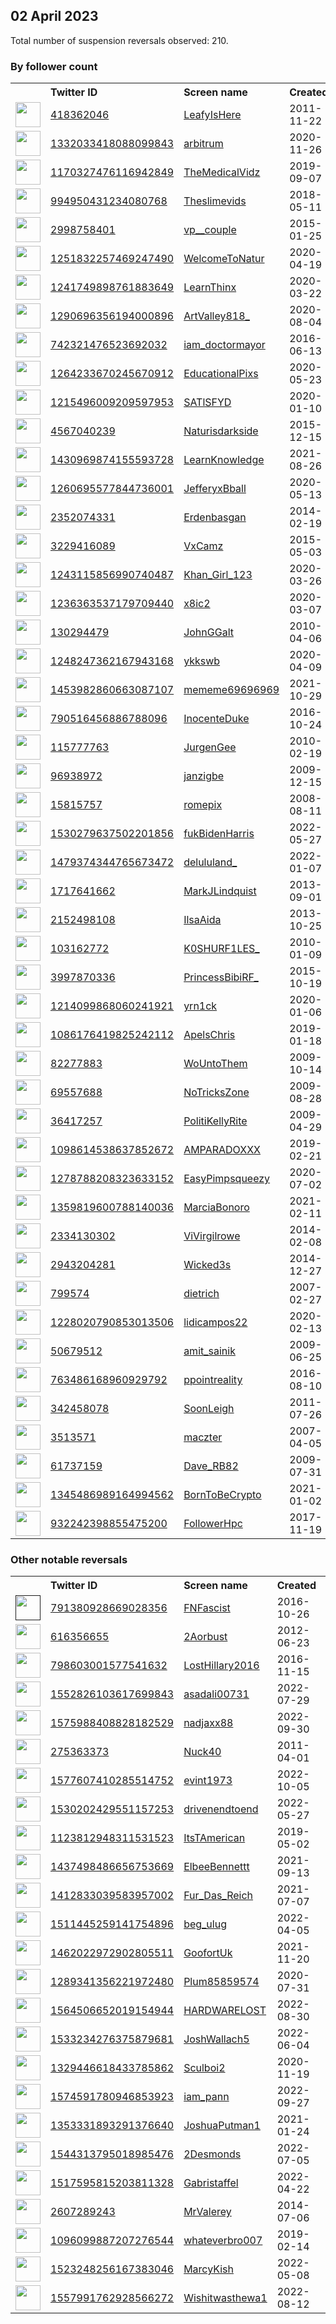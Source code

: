 
## 02 April 2023
Total number of suspension reversals observed: 210.

### By follower count
<table><tr><th></th><th align="left">Twitter ID</th><th align="left">Screen name</th>
<th align="left">Created</th><th align="left">Status</th><th align="left">Suspended</th><th align="left">Followers</th>
<tr><td><a href="https://pbs.twimg.com/profile_images/1646030014318788608/lKUzynYp_normal.jpg"><img src="https://pbs.twimg.com/profile_images/1646030014318788608/lKUzynYp_normal.jpg" width="40px" height="40px" align="center"/></a></td><td><a href="https://twitter.com/intent/user?user_id=418362046">418362046</a></td><td><a href="https://twitter.com/LeafyIsHere">LeafyIsHere</a></td><td>2011-11-22</td><td align="center"></td><td>2022-05-05</td><td>857087</td></tr>
<tr><td><a href="https://pbs.twimg.com/profile_images/1638966849202159617/zr12O5Ji_normal.png"><img src="https://pbs.twimg.com/profile_images/1638966849202159617/zr12O5Ji_normal.png" width="40px" height="40px" align="center"/></a></td><td><a href="https://twitter.com/intent/user?user_id=1332033418088099843">1332033418088099843</a></td><td><a href="https://twitter.com/arbitrum">arbitrum</a></td><td>2020-11-26</td><td align="center"></td><td>2023-03-27</td><td>733588</td></tr>
<tr><td><a href="https://pbs.twimg.com/profile_images/1347134885320790019/yz-_0J3T_normal.jpg"><img src="https://pbs.twimg.com/profile_images/1347134885320790019/yz-_0J3T_normal.jpg" width="40px" height="40px" align="center"/></a></td><td><a href="https://twitter.com/intent/user?user_id=1170327476116942849">1170327476116942849</a></td><td><a href="https://twitter.com/TheMedicalVidz">TheMedicalVidz</a></td><td>2019-09-07</td><td align="center"></td><td></td><td>396264</td></tr>
<tr><td><a href="https://pbs.twimg.com/profile_images/1652533622220668929/H9JFOQE2_normal.jpg"><img src="https://pbs.twimg.com/profile_images/1652533622220668929/H9JFOQE2_normal.jpg" width="40px" height="40px" align="center"/></a></td><td><a href="https://twitter.com/intent/user?user_id=994950431234080768">994950431234080768</a></td><td><a href="https://twitter.com/Theslimevids">Theslimevids</a></td><td>2018-05-11</td><td align="center"></td><td></td><td>254088</td></tr>
<tr><td><a href="https://pbs.twimg.com/profile_images/1535199966137835520/Fd_sRzai_normal.jpg"><img src="https://pbs.twimg.com/profile_images/1535199966137835520/Fd_sRzai_normal.jpg" width="40px" height="40px" align="center"/></a></td><td><a href="https://twitter.com/intent/user?user_id=2998758401">2998758401</a></td><td><a href="https://twitter.com/vp__couple">vp__couple</a></td><td>2015-01-25</td><td align="center"></td><td>2022-10-03</td><td>249395</td></tr>
<tr><td><a href="https://pbs.twimg.com/profile_images/1643088615151484929/bxwv4ek2_normal.jpg"><img src="https://pbs.twimg.com/profile_images/1643088615151484929/bxwv4ek2_normal.jpg" width="40px" height="40px" align="center"/></a></td><td><a href="https://twitter.com/intent/user?user_id=1251832257469247490">1251832257469247490</a></td><td><a href="https://twitter.com/WelcomeToNatur">WelcomeToNatur</a></td><td>2020-04-19</td><td align="center"></td><td></td><td>238293</td></tr>
<tr><td><a href="https://pbs.twimg.com/profile_images/1251253887656321024/_Ty3WreC_normal.jpg"><img src="https://pbs.twimg.com/profile_images/1251253887656321024/_Ty3WreC_normal.jpg" width="40px" height="40px" align="center"/></a></td><td><a href="https://twitter.com/intent/user?user_id=1241749898761883649">1241749898761883649</a></td><td><a href="https://twitter.com/LearnThinx">LearnThinx</a></td><td>2020-03-22</td><td align="center"></td><td></td><td>219432</td></tr>
<tr><td><a href="https://pbs.twimg.com/profile_images/1458651922471260160/bkPNjgPs_normal.jpg"><img src="https://pbs.twimg.com/profile_images/1458651922471260160/bkPNjgPs_normal.jpg" width="40px" height="40px" align="center"/></a></td><td><a href="https://twitter.com/intent/user?user_id=1290696356194000896">1290696356194000896</a></td><td><a href="https://twitter.com/ArtValley818_">ArtValley818_</a></td><td>2020-08-04</td><td align="center"></td><td>2022-10-12</td><td>205059</td></tr>
<tr><td><a href="https://pbs.twimg.com/profile_images/1650075672285511681/ax2RE0UK_normal.jpg"><img src="https://pbs.twimg.com/profile_images/1650075672285511681/ax2RE0UK_normal.jpg" width="40px" height="40px" align="center"/></a></td><td><a href="https://twitter.com/intent/user?user_id=742321476523692032">742321476523692032</a></td><td><a href="https://twitter.com/iam_doctormayor">iam_doctormayor</a></td><td>2016-06-13</td><td align="center"></td><td>2022-08-05</td><td>160441</td></tr>
<tr><td><a href="https://pbs.twimg.com/profile_images/1288689290612883456/_3ZFYaDb_normal.jpg"><img src="https://pbs.twimg.com/profile_images/1288689290612883456/_3ZFYaDb_normal.jpg" width="40px" height="40px" align="center"/></a></td><td><a href="https://twitter.com/intent/user?user_id=1264233670245670912">1264233670245670912</a></td><td><a href="https://twitter.com/EducationalPixs">EducationalPixs</a></td><td>2020-05-23</td><td align="center"></td><td></td><td>148861</td></tr>
<tr><td><a href="https://pbs.twimg.com/profile_images/1645120983248912386/yjA3s_1a_normal.jpg"><img src="https://pbs.twimg.com/profile_images/1645120983248912386/yjA3s_1a_normal.jpg" width="40px" height="40px" align="center"/></a></td><td><a href="https://twitter.com/intent/user?user_id=1215496009209597953">1215496009209597953</a></td><td><a href="https://twitter.com/SATlSFYD">SATlSFYD</a></td><td>2020-01-10</td><td align="center"></td><td></td><td>143440</td></tr>
<tr><td><a href="https://pbs.twimg.com/profile_images/1652375695522426882/OOuqhPOO_normal.jpg"><img src="https://pbs.twimg.com/profile_images/1652375695522426882/OOuqhPOO_normal.jpg" width="40px" height="40px" align="center"/></a></td><td><a href="https://twitter.com/intent/user?user_id=4567040239">4567040239</a></td><td><a href="https://twitter.com/Naturisdarkside">Naturisdarkside</a></td><td>2015-12-15</td><td align="center"></td><td></td><td>140435</td></tr>
<tr><td><a href="https://pbs.twimg.com/profile_images/1431527531530711041/-HkO9kQ4_normal.jpg"><img src="https://pbs.twimg.com/profile_images/1431527531530711041/-HkO9kQ4_normal.jpg" width="40px" height="40px" align="center"/></a></td><td><a href="https://twitter.com/intent/user?user_id=1430969874155593728">1430969874155593728</a></td><td><a href="https://twitter.com/LearnKnowIedge">LearnKnowIedge</a></td><td>2021-08-26</td><td align="center"></td><td></td><td>135839</td></tr>
<tr><td><a href="https://pbs.twimg.com/profile_images/1350283435445788673/WHdtoyn5_normal.jpg"><img src="https://pbs.twimg.com/profile_images/1350283435445788673/WHdtoyn5_normal.jpg" width="40px" height="40px" align="center"/></a></td><td><a href="https://twitter.com/intent/user?user_id=1260695577844736001">1260695577844736001</a></td><td><a href="https://twitter.com/JefferyxBball">JefferyxBball</a></td><td>2020-05-13</td><td align="center"></td><td></td><td>127094</td></tr>
<tr><td><a href="https://pbs.twimg.com/profile_images/1643983059128287238/Jv4JWJme_normal.jpg"><img src="https://pbs.twimg.com/profile_images/1643983059128287238/Jv4JWJme_normal.jpg" width="40px" height="40px" align="center"/></a></td><td><a href="https://twitter.com/intent/user?user_id=2352074331">2352074331</a></td><td><a href="https://twitter.com/Erdenbasgan">Erdenbasgan</a></td><td>2014-02-19</td><td align="center"></td><td>2023-03-16</td><td>52865</td></tr>
<tr><td><a href="https://pbs.twimg.com/profile_images/899653053187588096/rIkEFU9__normal.jpg"><img src="https://pbs.twimg.com/profile_images/899653053187588096/rIkEFU9__normal.jpg" width="40px" height="40px" align="center"/></a></td><td><a href="https://twitter.com/intent/user?user_id=3229416089">3229416089</a></td><td><a href="https://twitter.com/VxCamz">VxCamz</a></td><td>2015-05-03</td><td align="center"></td><td>2022-08-01</td><td>44317</td></tr>
<tr><td><a href="https://pbs.twimg.com/profile_images/1499978143754596352/GY5kZSEt_normal.jpg"><img src="https://pbs.twimg.com/profile_images/1499978143754596352/GY5kZSEt_normal.jpg" width="40px" height="40px" align="center"/></a></td><td><a href="https://twitter.com/intent/user?user_id=1243115856990740487">1243115856990740487</a></td><td><a href="https://twitter.com/Khan_Girl_123">Khan_Girl_123</a></td><td>2020-03-26</td><td align="center"></td><td>2022-06-12</td><td>43108</td></tr>
<tr><td><a href="https://pbs.twimg.com/profile_images/1591658332380602368/mRjiYJhY_normal.jpg"><img src="https://pbs.twimg.com/profile_images/1591658332380602368/mRjiYJhY_normal.jpg" width="40px" height="40px" align="center"/></a></td><td><a href="https://twitter.com/intent/user?user_id=1236363537179709440">1236363537179709440</a></td><td><a href="https://twitter.com/x8ic2">x8ic2</a></td><td>2020-03-07</td><td align="center"></td><td>2022-11-17</td><td>42750</td></tr>
<tr><td><a href="https://pbs.twimg.com/profile_images/1642619240204349440/08PN8Jki_normal.jpg"><img src="https://pbs.twimg.com/profile_images/1642619240204349440/08PN8Jki_normal.jpg" width="40px" height="40px" align="center"/></a></td><td><a href="https://twitter.com/intent/user?user_id=130294479">130294479</a></td><td><a href="https://twitter.com/JohnGGalt">JohnGGalt</a></td><td>2010-04-06</td><td align="center"></td><td></td><td>42248</td></tr>
<tr><td><a href="https://pbs.twimg.com/profile_images/1642766728227586049/zFejpdd1_normal.jpg"><img src="https://pbs.twimg.com/profile_images/1642766728227586049/zFejpdd1_normal.jpg" width="40px" height="40px" align="center"/></a></td><td><a href="https://twitter.com/intent/user?user_id=1248247362167943168">1248247362167943168</a></td><td><a href="https://twitter.com/ykkswb">ykkswb</a></td><td>2020-04-09</td><td align="center"></td><td>2023-02-11</td><td>39205</td></tr>
<tr><td><a href="https://pbs.twimg.com/profile_images/1596041341380997120/8dy91BAl_normal.jpg"><img src="https://pbs.twimg.com/profile_images/1596041341380997120/8dy91BAl_normal.jpg" width="40px" height="40px" align="center"/></a></td><td><a href="https://twitter.com/intent/user?user_id=1453982860663087107">1453982860663087107</a></td><td><a href="https://twitter.com/mememe69696969">mememe69696969</a></td><td>2021-10-29</td><td align="center"></td><td>2023-01-14</td><td>38218</td></tr>
<tr><td><a href="https://pbs.twimg.com/profile_images/1401908078761623552/Y69vazBm_normal.jpg"><img src="https://pbs.twimg.com/profile_images/1401908078761623552/Y69vazBm_normal.jpg" width="40px" height="40px" align="center"/></a></td><td><a href="https://twitter.com/intent/user?user_id=790516456886788096">790516456886788096</a></td><td><a href="https://twitter.com/InocenteDuke">InocenteDuke</a></td><td>2016-10-24</td><td align="center"></td><td>2022-10-14</td><td>35805</td></tr>
<tr><td><a href="https://pbs.twimg.com/profile_images/1557786907618250754/iTOAJvbq_normal.jpg"><img src="https://pbs.twimg.com/profile_images/1557786907618250754/iTOAJvbq_normal.jpg" width="40px" height="40px" align="center"/></a></td><td><a href="https://twitter.com/intent/user?user_id=115777763">115777763</a></td><td><a href="https://twitter.com/JurgenGee">JurgenGee</a></td><td>2010-02-19</td><td align="center"></td><td>2023-03-26</td><td>31044</td></tr>
<tr><td><a href="https://pbs.twimg.com/profile_images/1536195441871708160/6pgX-tlg_normal.jpg"><img src="https://pbs.twimg.com/profile_images/1536195441871708160/6pgX-tlg_normal.jpg" width="40px" height="40px" align="center"/></a></td><td><a href="https://twitter.com/intent/user?user_id=96938972">96938972</a></td><td><a href="https://twitter.com/janzigbe">janzigbe</a></td><td>2009-12-15</td><td align="center"></td><td>2022-07-23</td><td>17637</td></tr>
<tr><td><a href="https://pbs.twimg.com/profile_images/1648017721936715814/-7i-Qrq3_normal.jpg"><img src="https://pbs.twimg.com/profile_images/1648017721936715814/-7i-Qrq3_normal.jpg" width="40px" height="40px" align="center"/></a></td><td><a href="https://twitter.com/intent/user?user_id=15815757">15815757</a></td><td><a href="https://twitter.com/romepix">romepix</a></td><td>2008-08-11</td><td align="center"></td><td></td><td>16583</td></tr>
<tr><td><a href="https://pbs.twimg.com/profile_images/1530426982831300609/L0gadUjR_normal.jpg"><img src="https://pbs.twimg.com/profile_images/1530426982831300609/L0gadUjR_normal.jpg" width="40px" height="40px" align="center"/></a></td><td><a href="https://twitter.com/intent/user?user_id=1530279637502201856">1530279637502201856</a></td><td><a href="https://twitter.com/fukBidenHarris">fukBidenHarris</a></td><td>2022-05-27</td><td align="center"></td><td>2022-08-23</td><td>15479</td></tr>
<tr><td><a href="https://pbs.twimg.com/profile_images/1649327029710405633/MrA_-4-G_normal.jpg"><img src="https://pbs.twimg.com/profile_images/1649327029710405633/MrA_-4-G_normal.jpg" width="40px" height="40px" align="center"/></a></td><td><a href="https://twitter.com/intent/user?user_id=1479374344765673472">1479374344765673472</a></td><td><a href="https://twitter.com/delululand_">delululand_</a></td><td>2022-01-07</td><td align="center"></td><td>2022-11-23</td><td>14949</td></tr>
<tr><td><a href="https://pbs.twimg.com/profile_images/1650256091723317251/ugG7Y1Y7_normal.jpg"><img src="https://pbs.twimg.com/profile_images/1650256091723317251/ugG7Y1Y7_normal.jpg" width="40px" height="40px" align="center"/></a></td><td><a href="https://twitter.com/intent/user?user_id=1717641662">1717641662</a></td><td><a href="https://twitter.com/MarkJLindquist">MarkJLindquist</a></td><td>2013-09-01</td><td align="center"></td><td>2023-03-17</td><td>13508</td></tr>
<tr><td><a href="https://pbs.twimg.com/profile_images/1393289002644541444/BKMu689t_normal.jpg"><img src="https://pbs.twimg.com/profile_images/1393289002644541444/BKMu689t_normal.jpg" width="40px" height="40px" align="center"/></a></td><td><a href="https://twitter.com/intent/user?user_id=2152498108">2152498108</a></td><td><a href="https://twitter.com/IlsaAida">IlsaAida</a></td><td>2013-10-25</td><td align="center"></td><td>2023-03-22</td><td>10898</td></tr>
<tr><td><a href="https://pbs.twimg.com/profile_images/1647828453721522177/YD23PlsV_normal.jpg"><img src="https://pbs.twimg.com/profile_images/1647828453721522177/YD23PlsV_normal.jpg" width="40px" height="40px" align="center"/></a></td><td><a href="https://twitter.com/intent/user?user_id=103162772">103162772</a></td><td><a href="https://twitter.com/K0SHURF1LES_">K0SHURF1LES_</a></td><td>2010-01-09</td><td align="center"></td><td></td><td>10640</td></tr>
<tr><td><a href="https://pbs.twimg.com/profile_images/1308598404881289220/Z_GNJE93_normal.jpg"><img src="https://pbs.twimg.com/profile_images/1308598404881289220/Z_GNJE93_normal.jpg" width="40px" height="40px" align="center"/></a></td><td><a href="https://twitter.com/intent/user?user_id=3997870336">3997870336</a></td><td><a href="https://twitter.com/PrincessBibiRF_">PrincessBibiRF_</a></td><td>2015-10-19</td><td align="center"></td><td>2022-08-23</td><td>10314</td></tr>
<tr><td><a href="https://pbs.twimg.com/profile_images/1614386530445053953/Z4IbU5CK_normal.jpg"><img src="https://pbs.twimg.com/profile_images/1614386530445053953/Z4IbU5CK_normal.jpg" width="40px" height="40px" align="center"/></a></td><td><a href="https://twitter.com/intent/user?user_id=1214099868060241921">1214099868060241921</a></td><td><a href="https://twitter.com/yrn1ck">yrn1ck</a></td><td>2020-01-06</td><td align="center"></td><td>2023-03-17</td><td>9976</td></tr>
<tr><td><a href="https://pbs.twimg.com/profile_images/1269685694512979968/YMxTuZXB_normal.jpg"><img src="https://pbs.twimg.com/profile_images/1269685694512979968/YMxTuZXB_normal.jpg" width="40px" height="40px" align="center"/></a></td><td><a href="https://twitter.com/intent/user?user_id=1086176419825242112">1086176419825242112</a></td><td><a href="https://twitter.com/ApelsChris">ApelsChris</a></td><td>2019-01-18</td><td align="center"></td><td></td><td>9711</td></tr>
<tr><td><a href="https://pbs.twimg.com/profile_images/1296108191319601152/yhKV-kJE_normal.jpg"><img src="https://pbs.twimg.com/profile_images/1296108191319601152/yhKV-kJE_normal.jpg" width="40px" height="40px" align="center"/></a></td><td><a href="https://twitter.com/intent/user?user_id=82277883">82277883</a></td><td><a href="https://twitter.com/WoUntoThem">WoUntoThem</a></td><td>2009-10-14</td><td align="center"></td><td></td><td>9672</td></tr>
<tr><td><a href="https://pbs.twimg.com/profile_images/1435670613641859080/pt3rk75M_normal.png"><img src="https://pbs.twimg.com/profile_images/1435670613641859080/pt3rk75M_normal.png" width="40px" height="40px" align="center"/></a></td><td><a href="https://twitter.com/intent/user?user_id=69557688">69557688</a></td><td><a href="https://twitter.com/NoTricksZone">NoTricksZone</a></td><td>2009-08-28</td><td align="center"></td><td>2022-04-29</td><td>9602</td></tr>
<tr><td><a href="https://pbs.twimg.com/profile_images/1319746546683006976/9sVDeotg_normal.jpg"><img src="https://pbs.twimg.com/profile_images/1319746546683006976/9sVDeotg_normal.jpg" width="40px" height="40px" align="center"/></a></td><td><a href="https://twitter.com/intent/user?user_id=36417257">36417257</a></td><td><a href="https://twitter.com/PolitiKellyRite">PolitiKellyRite</a></td><td>2009-04-29</td><td align="center"></td><td></td><td>9007</td></tr>
<tr><td><a href="https://pbs.twimg.com/profile_images/1647207372971024385/kvnoafT3_normal.jpg"><img src="https://pbs.twimg.com/profile_images/1647207372971024385/kvnoafT3_normal.jpg" width="40px" height="40px" align="center"/></a></td><td><a href="https://twitter.com/intent/user?user_id=1098614538637852672">1098614538637852672</a></td><td><a href="https://twitter.com/AMPARADOXXX">AMPARADOXXX</a></td><td>2019-02-21</td><td align="center">🚫</td><td></td><td>8880</td></tr>
<tr><td><a href="https://pbs.twimg.com/profile_images/1635345209666969617/CNtSKUTO_normal.jpg"><img src="https://pbs.twimg.com/profile_images/1635345209666969617/CNtSKUTO_normal.jpg" width="40px" height="40px" align="center"/></a></td><td><a href="https://twitter.com/intent/user?user_id=1278788208323633152">1278788208323633152</a></td><td><a href="https://twitter.com/EasyPimpsqueezy">EasyPimpsqueezy</a></td><td>2020-07-02</td><td align="center"></td><td></td><td>8198</td></tr>
<tr><td><a href="https://pbs.twimg.com/profile_images/1638005561500352512/ATNbA-Tn_normal.jpg"><img src="https://pbs.twimg.com/profile_images/1638005561500352512/ATNbA-Tn_normal.jpg" width="40px" height="40px" align="center"/></a></td><td><a href="https://twitter.com/intent/user?user_id=1359819600788140036">1359819600788140036</a></td><td><a href="https://twitter.com/MarciaBonoro">MarciaBonoro</a></td><td>2021-02-11</td><td align="center"></td><td>2022-10-31</td><td>7329</td></tr>
<tr><td><a href="https://pbs.twimg.com/profile_images/1347013547323232259/OY9f3u9L_normal.jpg"><img src="https://pbs.twimg.com/profile_images/1347013547323232259/OY9f3u9L_normal.jpg" width="40px" height="40px" align="center"/></a></td><td><a href="https://twitter.com/intent/user?user_id=2334130302">2334130302</a></td><td><a href="https://twitter.com/ViVirgilrowe">ViVirgilrowe</a></td><td>2014-02-08</td><td align="center"></td><td></td><td>7220</td></tr>
<tr><td><a href="https://pbs.twimg.com/profile_images/1092225229739438082/ad9KAHlN_normal.jpg"><img src="https://pbs.twimg.com/profile_images/1092225229739438082/ad9KAHlN_normal.jpg" width="40px" height="40px" align="center"/></a></td><td><a href="https://twitter.com/intent/user?user_id=2943204281">2943204281</a></td><td><a href="https://twitter.com/Wicked3s">Wicked3s</a></td><td>2014-12-27</td><td align="center"></td><td></td><td>6115</td></tr>
<tr><td><a href="https://pbs.twimg.com/profile_images/1262494980410613760/c2Lu2RFH_normal.jpg"><img src="https://pbs.twimg.com/profile_images/1262494980410613760/c2Lu2RFH_normal.jpg" width="40px" height="40px" align="center"/></a></td><td><a href="https://twitter.com/intent/user?user_id=799574">799574</a></td><td><a href="https://twitter.com/dietrich">dietrich</a></td><td>2007-02-27</td><td align="center"></td><td>2023-03-16</td><td>6101</td></tr>
<tr><td><a href="https://pbs.twimg.com/profile_images/1543494290420154370/HfjITazc_normal.jpg"><img src="https://pbs.twimg.com/profile_images/1543494290420154370/HfjITazc_normal.jpg" width="40px" height="40px" align="center"/></a></td><td><a href="https://twitter.com/intent/user?user_id=1228020790853013506">1228020790853013506</a></td><td><a href="https://twitter.com/lidicampos22">lidicampos22</a></td><td>2020-02-13</td><td align="center"></td><td>2022-08-22</td><td>5523</td></tr>
<tr><td><a href="https://pbs.twimg.com/profile_images/1507631556453560321/2wHCbz1I_normal.jpg"><img src="https://pbs.twimg.com/profile_images/1507631556453560321/2wHCbz1I_normal.jpg" width="40px" height="40px" align="center"/></a></td><td><a href="https://twitter.com/intent/user?user_id=50679512">50679512</a></td><td><a href="https://twitter.com/amit_sainik">amit_sainik</a></td><td>2009-06-25</td><td align="center"></td><td>2022-04-17</td><td>5503</td></tr>
<tr><td><a href="https://pbs.twimg.com/profile_images/782823944629911552/3h9ygMJ8_normal.jpg"><img src="https://pbs.twimg.com/profile_images/782823944629911552/3h9ygMJ8_normal.jpg" width="40px" height="40px" align="center"/></a></td><td><a href="https://twitter.com/intent/user?user_id=763486168960929792">763486168960929792</a></td><td><a href="https://twitter.com/ppointreality">ppointreality</a></td><td>2016-08-10</td><td align="center"></td><td>2022-08-03</td><td>5177</td></tr>
<tr><td><a href="https://pbs.twimg.com/profile_images/1028062498229039105/hBPCsM1s_normal.jpg"><img src="https://pbs.twimg.com/profile_images/1028062498229039105/hBPCsM1s_normal.jpg" width="40px" height="40px" align="center"/></a></td><td><a href="https://twitter.com/intent/user?user_id=342458078">342458078</a></td><td><a href="https://twitter.com/SoonLeigh">SoonLeigh</a></td><td>2011-07-26</td><td align="center"></td><td></td><td>4982</td></tr>
<tr><td><a href="https://pbs.twimg.com/profile_images/1593334318587383808/lLRQSeaq_normal.jpg"><img src="https://pbs.twimg.com/profile_images/1593334318587383808/lLRQSeaq_normal.jpg" width="40px" height="40px" align="center"/></a></td><td><a href="https://twitter.com/intent/user?user_id=3513571">3513571</a></td><td><a href="https://twitter.com/maczter">maczter</a></td><td>2007-04-05</td><td align="center">🚫</td><td>2023-02-15</td><td>4439</td></tr>
<tr><td><a href="https://pbs.twimg.com/profile_images/1642118863054598146/i0mNxZnF_normal.jpg"><img src="https://pbs.twimg.com/profile_images/1642118863054598146/i0mNxZnF_normal.jpg" width="40px" height="40px" align="center"/></a></td><td><a href="https://twitter.com/intent/user?user_id=61737159">61737159</a></td><td><a href="https://twitter.com/Dave_RB82">Dave_RB82</a></td><td>2009-07-31</td><td align="center"></td><td>2023-03-24</td><td>4392</td></tr>
<tr><td><a href="https://pbs.twimg.com/profile_images/1612572741462380548/ZEOtRnQR_normal.jpg"><img src="https://pbs.twimg.com/profile_images/1612572741462380548/ZEOtRnQR_normal.jpg" width="40px" height="40px" align="center"/></a></td><td><a href="https://twitter.com/intent/user?user_id=1345486989164994562">1345486989164994562</a></td><td><a href="https://twitter.com/BornToBeCrypto">BornToBeCrypto</a></td><td>2021-01-02</td><td align="center"></td><td>2023-03-28</td><td>3687</td></tr>
<tr><td><a href="https://pbs.twimg.com/profile_images/1206698286444355589/my4nv2Kd_normal.jpg"><img src="https://pbs.twimg.com/profile_images/1206698286444355589/my4nv2Kd_normal.jpg" width="40px" height="40px" align="center"/></a></td><td><a href="https://twitter.com/intent/user?user_id=932242398855475200">932242398855475200</a></td><td><a href="https://twitter.com/FollowerHpc">FollowerHpc</a></td><td>2017-11-19</td><td align="center"></td><td>2022-03-13</td><td>3543</td></tr>
</table>

### Other notable reversals
<table><tr><th></th><th align="left">Twitter ID</th><th align="left">Screen name</th>
<th align="left">Created</th><th align="left">Status</th><th align="left">Suspended</th><th align="left">Followers</th>
<tr><td><a href=""><img src="" width="40px" height="40px" align="center"/></a></td><td><a href="https://twitter.com/intent/user?user_id=791380928669028356">791380928669028356</a></td><td><a href="https://twitter.com/FNFascist">FNFascist</a></td><td>2016-10-26</td><td align="center">🚫</td><td>2023-03-20</td><td>3235</td></tr>
<tr><td><a href="https://pbs.twimg.com/profile_images/1495558906541744128/noLRxm6R_normal.jpg"><img src="https://pbs.twimg.com/profile_images/1495558906541744128/noLRxm6R_normal.jpg" width="40px" height="40px" align="center"/></a></td><td><a href="https://twitter.com/intent/user?user_id=616356655">616356655</a></td><td><a href="https://twitter.com/2Aorbust">2Aorbust</a></td><td>2012-06-23</td><td align="center"></td><td>2022-12-22</td><td>1038</td></tr>
<tr><td><a href="https://pbs.twimg.com/profile_images/1643327182473764865/Gu64g_8k_normal.jpg"><img src="https://pbs.twimg.com/profile_images/1643327182473764865/Gu64g_8k_normal.jpg" width="40px" height="40px" align="center"/></a></td><td><a href="https://twitter.com/intent/user?user_id=798603001577541632">798603001577541632</a></td><td><a href="https://twitter.com/LostHillary2016">LostHillary2016</a></td><td>2016-11-15</td><td align="center"></td><td>2023-03-25</td><td>317</td></tr>
<tr><td><a href="https://pbs.twimg.com/profile_images/1553574136873713664/P5iUXW6m_normal.jpg"><img src="https://pbs.twimg.com/profile_images/1553574136873713664/P5iUXW6m_normal.jpg" width="40px" height="40px" align="center"/></a></td><td><a href="https://twitter.com/intent/user?user_id=1552826103617699843">1552826103617699843</a></td><td><a href="https://twitter.com/asadali00731">asadali00731</a></td><td>2022-07-29</td><td align="center"></td><td>2023-03-14</td><td>512</td></tr>
<tr><td><a href="https://pbs.twimg.com/profile_images/1576357667626532864/d-co4NC5_normal.jpg"><img src="https://pbs.twimg.com/profile_images/1576357667626532864/d-co4NC5_normal.jpg" width="40px" height="40px" align="center"/></a></td><td><a href="https://twitter.com/intent/user?user_id=1575988408828182529">1575988408828182529</a></td><td><a href="https://twitter.com/nadjaxx88">nadjaxx88</a></td><td>2022-09-30</td><td align="center"></td><td>2022-12-31</td><td>143</td></tr>
<tr><td><a href="https://pbs.twimg.com/profile_images/745077705113108481/k-cXvrx1_normal.jpg"><img src="https://pbs.twimg.com/profile_images/745077705113108481/k-cXvrx1_normal.jpg" width="40px" height="40px" align="center"/></a></td><td><a href="https://twitter.com/intent/user?user_id=275363373">275363373</a></td><td><a href="https://twitter.com/Nuck40">Nuck40</a></td><td>2011-04-01</td><td align="center"></td><td>2022-12-03</td><td>413</td></tr>
<tr><td><a href="https://pbs.twimg.com/profile_images/1577607599821840384/nFbQBvFF_normal.jpg"><img src="https://pbs.twimg.com/profile_images/1577607599821840384/nFbQBvFF_normal.jpg" width="40px" height="40px" align="center"/></a></td><td><a href="https://twitter.com/intent/user?user_id=1577607410285514752">1577607410285514752</a></td><td><a href="https://twitter.com/evint1973">evint1973</a></td><td>2022-10-05</td><td align="center">👋</td><td>2023-03-12</td><td>10</td></tr>
<tr><td><a href="https://pbs.twimg.com/profile_images/1530204653438345219/vp7sv5vF_normal.jpg"><img src="https://pbs.twimg.com/profile_images/1530204653438345219/vp7sv5vF_normal.jpg" width="40px" height="40px" align="center"/></a></td><td><a href="https://twitter.com/intent/user?user_id=1530202429551157253">1530202429551157253</a></td><td><a href="https://twitter.com/drivenendtoend">drivenendtoend</a></td><td>2022-05-27</td><td align="center"></td><td>2022-12-07</td><td>7</td></tr>
<tr><td><a href="https://pbs.twimg.com/profile_images/1580747369183956997/w8HT0nsS_normal.jpg"><img src="https://pbs.twimg.com/profile_images/1580747369183956997/w8HT0nsS_normal.jpg" width="40px" height="40px" align="center"/></a></td><td><a href="https://twitter.com/intent/user?user_id=1123812948311531523">1123812948311531523</a></td><td><a href="https://twitter.com/ItsTAmerican">ItsTAmerican</a></td><td>2019-05-02</td><td align="center"></td><td>2022-12-12</td><td>916</td></tr>
<tr><td><a href="https://pbs.twimg.com/profile_images/1534645369417629711/zfyVf2mb_normal.jpg"><img src="https://pbs.twimg.com/profile_images/1534645369417629711/zfyVf2mb_normal.jpg" width="40px" height="40px" align="center"/></a></td><td><a href="https://twitter.com/intent/user?user_id=1437498486656753669">1437498486656753669</a></td><td><a href="https://twitter.com/ElbeeBennettt">ElbeeBennettt</a></td><td>2021-09-13</td><td align="center"></td><td>2022-12-14</td><td>59</td></tr>
<tr><td><a href="https://pbs.twimg.com/profile_images/1645788348546682880/ZQE2nv8h_normal.jpg"><img src="https://pbs.twimg.com/profile_images/1645788348546682880/ZQE2nv8h_normal.jpg" width="40px" height="40px" align="center"/></a></td><td><a href="https://twitter.com/intent/user?user_id=1412833039583957002">1412833039583957002</a></td><td><a href="https://twitter.com/Fur_Das_Reich">Fur_Das_Reich</a></td><td>2021-07-07</td><td align="center">🚫</td><td>2023-03-22</td><td>111</td></tr>
<tr><td><a href="https://pbs.twimg.com/profile_images/1576007596187582464/4ceL6D6C_normal.jpg"><img src="https://pbs.twimg.com/profile_images/1576007596187582464/4ceL6D6C_normal.jpg" width="40px" height="40px" align="center"/></a></td><td><a href="https://twitter.com/intent/user?user_id=1511445259141754896">1511445259141754896</a></td><td><a href="https://twitter.com/beg_ulug">beg_ulug</a></td><td>2022-04-05</td><td align="center"></td><td>2023-02-21</td><td>528</td></tr>
<tr><td><a href="https://pbs.twimg.com/profile_images/1632054918491123713/uEmDLMaA_normal.jpg"><img src="https://pbs.twimg.com/profile_images/1632054918491123713/uEmDLMaA_normal.jpg" width="40px" height="40px" align="center"/></a></td><td><a href="https://twitter.com/intent/user?user_id=1462022972902805511">1462022972902805511</a></td><td><a href="https://twitter.com/GoofortUk">GoofortUk</a></td><td>2021-11-20</td><td align="center"></td><td>2023-03-12</td><td>663</td></tr>
<tr><td><a href="https://pbs.twimg.com/profile_images/1536739721799344128/HHwoSPic_normal.jpg"><img src="https://pbs.twimg.com/profile_images/1536739721799344128/HHwoSPic_normal.jpg" width="40px" height="40px" align="center"/></a></td><td><a href="https://twitter.com/intent/user?user_id=1289341356221972480">1289341356221972480</a></td><td><a href="https://twitter.com/Plum85859574">Plum85859574</a></td><td>2020-07-31</td><td align="center"></td><td>2022-08-11</td><td>1986</td></tr>
<tr><td><a href="https://pbs.twimg.com/profile_images/1629088196234444800/uXFxfmvl_normal.jpg"><img src="https://pbs.twimg.com/profile_images/1629088196234444800/uXFxfmvl_normal.jpg" width="40px" height="40px" align="center"/></a></td><td><a href="https://twitter.com/intent/user?user_id=1564506652019154944">1564506652019154944</a></td><td><a href="https://twitter.com/HARDWARELOST">HARDWARELOST</a></td><td>2022-08-30</td><td align="center"></td><td>2023-03-27</td><td>44</td></tr>
<tr><td><a href="https://pbs.twimg.com/profile_images/1533234431011569665/IjAgyQf8_normal.jpg"><img src="https://pbs.twimg.com/profile_images/1533234431011569665/IjAgyQf8_normal.jpg" width="40px" height="40px" align="center"/></a></td><td><a href="https://twitter.com/intent/user?user_id=1533234276375879681">1533234276375879681</a></td><td><a href="https://twitter.com/JoshWallach5">JoshWallach5</a></td><td>2022-06-04</td><td align="center"></td><td>2022-12-05</td><td>466</td></tr>
<tr><td><a href="https://pbs.twimg.com/profile_images/1597650850939387906/Neg4bTV7_normal.jpg"><img src="https://pbs.twimg.com/profile_images/1597650850939387906/Neg4bTV7_normal.jpg" width="40px" height="40px" align="center"/></a></td><td><a href="https://twitter.com/intent/user?user_id=1329446618433785862">1329446618433785862</a></td><td><a href="https://twitter.com/Sculboi2">Sculboi2</a></td><td>2020-11-19</td><td align="center"></td><td>2023-03-16</td><td>73</td></tr>
<tr><td><a href="https://pbs.twimg.com/profile_images/1652192474968801280/cclBr7bZ_normal.jpg"><img src="https://pbs.twimg.com/profile_images/1652192474968801280/cclBr7bZ_normal.jpg" width="40px" height="40px" align="center"/></a></td><td><a href="https://twitter.com/intent/user?user_id=1574591780946853923">1574591780946853923</a></td><td><a href="https://twitter.com/iam_pann">iam_pann</a></td><td>2022-09-27</td><td align="center"></td><td>2023-03-13</td><td>2018</td></tr>
<tr><td><a href="https://pbs.twimg.com/profile_images/1548937967401672712/v9oVCjgt_normal.jpg"><img src="https://pbs.twimg.com/profile_images/1548937967401672712/v9oVCjgt_normal.jpg" width="40px" height="40px" align="center"/></a></td><td><a href="https://twitter.com/intent/user?user_id=1353331893291376640">1353331893291376640</a></td><td><a href="https://twitter.com/JoshuaPutman1">JoshuaPutman1</a></td><td>2021-01-24</td><td align="center">🔒</td><td>2023-02-20</td><td>354</td></tr>
<tr><td><a href="https://pbs.twimg.com/profile_images/1552373845650186240/X9mVY0gj_normal.jpg"><img src="https://pbs.twimg.com/profile_images/1552373845650186240/X9mVY0gj_normal.jpg" width="40px" height="40px" align="center"/></a></td><td><a href="https://twitter.com/intent/user?user_id=1544313795018985476">1544313795018985476</a></td><td><a href="https://twitter.com/2Desmonds">2Desmonds</a></td><td>2022-07-05</td><td align="center"></td><td>2022-09-06</td><td>41</td></tr>
<tr><td><a href="https://pbs.twimg.com/profile_images/1643760682142138369/CP-tUv4o_normal.jpg"><img src="https://pbs.twimg.com/profile_images/1643760682142138369/CP-tUv4o_normal.jpg" width="40px" height="40px" align="center"/></a></td><td><a href="https://twitter.com/intent/user?user_id=1517595815203811328">1517595815203811328</a></td><td><a href="https://twitter.com/Gabristaffel">Gabristaffel</a></td><td>2022-04-22</td><td align="center"></td><td>2023-03-23</td><td>851</td></tr>
<tr><td><a href="https://pbs.twimg.com/profile_images/1112306736822710272/QDlN5srN_normal.png"><img src="https://pbs.twimg.com/profile_images/1112306736822710272/QDlN5srN_normal.png" width="40px" height="40px" align="center"/></a></td><td><a href="https://twitter.com/intent/user?user_id=2607289243">2607289243</a></td><td><a href="https://twitter.com/MrValerey">MrValerey</a></td><td>2014-07-06</td><td align="center"></td><td>2023-03-18</td><td>147</td></tr>
<tr><td><a href="https://pbs.twimg.com/profile_images/1576277150843703298/iJ8qepgL_normal.jpg"><img src="https://pbs.twimg.com/profile_images/1576277150843703298/iJ8qepgL_normal.jpg" width="40px" height="40px" align="center"/></a></td><td><a href="https://twitter.com/intent/user?user_id=1096099887207276544">1096099887207276544</a></td><td><a href="https://twitter.com/whateverbro007">whateverbro007</a></td><td>2019-02-14</td><td align="center"></td><td>2022-12-07</td><td>140</td></tr>
<tr><td><a href="https://pbs.twimg.com/profile_images/1628793419593052165/o-e3L6rE_normal.png"><img src="https://pbs.twimg.com/profile_images/1628793419593052165/o-e3L6rE_normal.png" width="40px" height="40px" align="center"/></a></td><td><a href="https://twitter.com/intent/user?user_id=1523248256167383046">1523248256167383046</a></td><td><a href="https://twitter.com/MarcyKish">MarcyKish</a></td><td>2022-05-08</td><td align="center"></td><td>2023-03-01</td><td>6</td></tr>
<tr><td><a href="https://pbs.twimg.com/profile_images/1608833968689790977/n-Gs1F_y_normal.jpg"><img src="https://pbs.twimg.com/profile_images/1608833968689790977/n-Gs1F_y_normal.jpg" width="40px" height="40px" align="center"/></a></td><td><a href="https://twitter.com/intent/user?user_id=1557991762928566272">1557991762928566272</a></td><td><a href="https://twitter.com/Wishitwasthewa1">Wishitwasthewa1</a></td><td>2022-08-12</td><td align="center"></td><td>2023-03-30</td><td>1676</td></tr>
</table>
